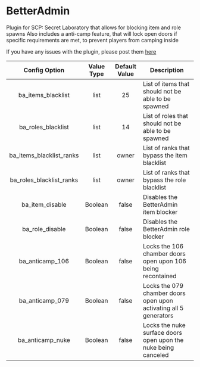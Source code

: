# BetterAdmin
Plugin for SCP: Secret Laboratory that allows for blocking item and role spawns
Also includes a anti-camp feature, that will lock open doors if specific requirements are met, to prevent players from camping inside

If you have any issues with the plugin, please post them [here](https://github.com/HervusDerpus/BetterAdmin/issues)

| Config Option | Value Type | Default Value | Description |
| :---: | :---: | :---: | ------------- |
| ba_items_blacklist  |  list | 25 | List of items that should not be able to be spawned  |
| ba_roles_blacklist  |  list | 14 | List of roles that should not be able to be spawned  |
| ba_items_blacklist_ranks  |  list | owner | List of ranks that bypass the item blacklist  |
| ba_roles_blacklist_ranks  |  list | owner | List of ranks that bypass the role blacklist  |
| ba_item_disable  |  Boolean | false | Disables the BetterAdmin item blocker  |
| ba_role_disable  |  Boolean | false | Disables the BetterAdmin role blocker  |
| ba_anticamp_106  |  Boolean | false | Locks the 106 chamber doors open upon 106 being recontained |
| ba_anticamp_079  |  Boolean | false | Locks the 079 chamber doors open upon activating all 5 generators |
| ba_anticamp_nuke  |  Boolean | false | Locks the nuke surface doors open upon the nuke being canceled |
